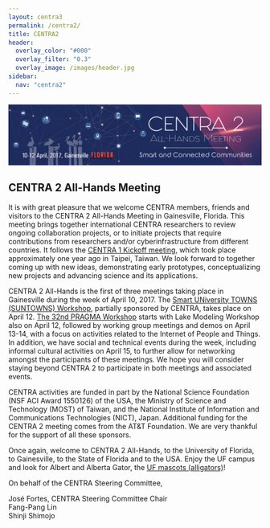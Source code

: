 ```yaml
---
layout: centra3
permalink: /centra2/
title: CENTRA2
header:
  overlay_color: "#000"
  overlay_filter: "0.3"
  overlay_image: /images/header.jpg
sidebar:
  nav: "centra2"
---
```


<img src="../images/centra2.jpg">

## CENTRA 2 All-Hands Meeting

<p>
It is with great pleasure that we welcome CENTRA members, friends and visitors to the CENTRA 2 All-Hands Meeting in Gainesville, Florida. This meeting brings together international CENTRA researchers to review ongoing collaboration projects, or to initiate projects that require contributions from researchers and/or cyberinfrastructure from different countries. It follows the <a href="http://event.nchc.org.tw/2016/CECEA/index.php?CONTENT_ID=22" target="_blank">CENTRA 1 Kickoff meeting</a>, which took place approximately one year ago in Taipei, Taiwan. We look forward to together coming up with new ideas, demonstrating early prototypes, conceptualizing new projects and advancing science and its applications.
</p>

<p>
CENTRA 2 All-Hands is the first of three meetings taking place in Gainesville during the week of April 10, 2017. The <a href="http://www.globalcentra.org/suntowns2017" target="_blank">Smart UNiversity TOWNS (SUNTOWNS) Workshop</a>, partially sponsored by CENTRA, takes place on April 12. <a href="http://www.pragma-grid.net/pragma32/" target="_blank">The 32nd PRAGMA Workshop</a> starts with Lake Modeling Workshop also on April 12, followed by working group meetings and demos on April 13-14, with a focus on activities related to the Internet of People and Things. In addition, we have social and technical events during the week, including informal cultural activities on April 15, to further allow for networking amongst the participants of these meetings. We hope you will consider staying beyond CENTRA 2 to participate in both meetings and associated events.
</p>

<p>
CENTRA activities are funded in part by the National Science Foundation (NSF ACI Award 1550126) of the USA, the Ministry of Science and Technology (MOST) of Taiwan, and the National Institute of Information and Communications Technologies (NICT), Japan. Additional funding for the CENTRA 2 meeting comes from the AT&T Foundation. We are very thankful for the support of all these sponsors.
</p>

<p>
Once again, welcome to CENTRA 2 All-Hands, to the University of Florida, to Gainesville, to the State of Florida and to the USA. Enjoy the UF campus and look for Albert and Alberta Gator, the <a href="http://floridagators.com/sports/2015/12/10/_spirit_mascots_history_.aspx" target="_blank">UF mascots (alligators)</a>! <br />
</p>

<p>
On behalf of the CENTRA Steering Committee,
</p>

<p>
José Fortes, CENTRA Steering Committee Chair <br />
Fang-Pang Lin <br />
Shinji Shimojo <br />

</p>

